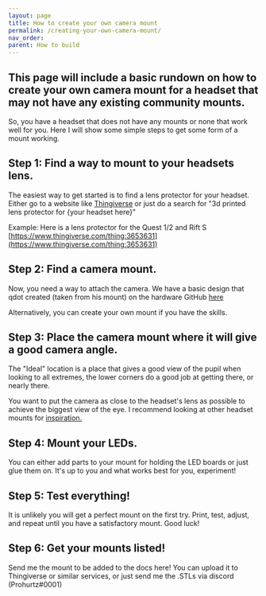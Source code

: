 ```yaml
---
layout: page
title: How to create your own camera mount
permalink: /creating-your-own-camera-mount/
nav_order: 
parent: How to build
---
```


## This page will include a basic rundown on how to create your own camera mount for a headset that may not have any existing community mounts.

So, you have a headset that does not have any mounts or none that work well for you. Here I will show some simple steps to get some form of a mount working. 

## Step 1: Find a way to mount to your headsets lens.
The easiest way to get started is to find a lens protector for your headset.
Either go to a website like [Thingiverse](https://www.thingiverse.com/) or just do a search for "3d printed lens protector for {your headset here}"

Example: Here is a lens protector for the Quest 1/2 and Rift S [https://www.thingiverse.com/thing:3653631](https://www.thingiverse.com/thing:3653631)

## Step 2: Find a camera mount.
Now, you need a way to attach the camera. We have a basic design that qdot created (taken from his mount) on the hardware GitHub [here](https://github.com/RedHawk989/EyeTrackVR-Hardware/blob/main/3d_Printed_Mounts/Basic_Mount_Components/basic_ETVR_camera_mount.stl)

Alternatively, you can create your own mount if you have the skills.

## Step 3: Place the camera mount where it will give a good camera angle.
The "Ideal" location is a place that gives a good view of the pupil when looking to all extremes, the lower corners do a good job at getting there, or nearly there. 

You want to put the camera as close to the headset's lens as possible to achieve the biggest view of the eye.
I recommend looking at other headset mounts for [inspiration.](https://github.com/RedHawk989/EyeTrackVR-Hardware/tree/main/3d_Printed_Mounts)

## Step 4: Mount your LEDs.

You can either add parts to your mount for holding the LED boards or just glue them on. It's up to you and what works best for you, experiment!

## Step 5: Test everything!
It is unlikely you will get a perfect mount on the first try. Print, test, adjust, and repeat until you have a satisfactory mount.
Good luck!

## Step 6: Get your mounts listed!
Send me the mount to be added to the docs here! You can upload it to Thingiverse or similar services, or just send me the .STLs via discord (Prohurtz#0001)


